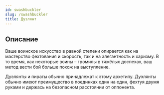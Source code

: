 ```yaml
---
id: swashbuckler
slug: /swashbuckler
title: Дуэлянт
---
```

## Описание
Ваше воинское искусство в равной степени опирается как на мастерство фехтования и скорость, так и на элегантность и харизму. В то время, как некоторые воины – громилы в тяжёлых доспехах, ваш метод вести бой больше похож на выступление.

Дуэлянты и пираты обычно принадлежат к этому архетипу. Дуэлянты обычно имеют преимущество в поединках один на один, фехтуя двумя руками и держась на безопасном расстоянии от оппонента.